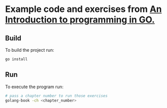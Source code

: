 # Example code and exercises from [An Introduction to programming in GO.](https://www.golang-book.com/books/intro)


## Build
To build the project run:

```sh
go install
```

## Run
To execute the program run:

```sh
# pass a chapter number to run those exercises
golang-book -ch <chapter_number>
```
